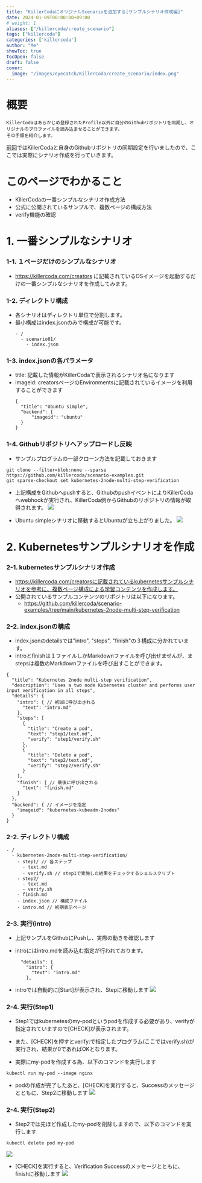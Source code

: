 ```yaml
---
title: "KillerCodaにオリジナルScenarioを追加する[サンプルシナリオ作成編]"
date: 2024-01-09T00:00:00+09:00
# weight: 1
aliases: ["/killercoda/create_scenario"]
tags: ["killercoda"]
categories: ['killercoda']
author: "Me"
showToc: true
TocOpen: false
draft: false
cover:
  image: "/images/eyecatch/KillerCoda/create_scenario/index.png"
---
```

# 概要

```
KillerCodaはあらかじめ登録されたProfile以外に自分のGithubリポジトリを同期し、オリジナルのプロファイルを読み込ませることができます。
その手順を紹介します。
```

[前回](https:/blog.1mg.org/posts/killercoda/setup/)ではKillerCodaと自身のGithubリポジトリの同期設定を行いましたので、ここでは実際にシナリオ作成を行っていきます。

# このページでわかること
* KillerCodaの一番シンプルなシナリオ作成方法
* 公式に公開されているサンプルで、複数ページの構成方法
* verify機能の確認

# 1. 一番シンプルなシナリオ

### 1-1. １ページだけのシンプルなシナリオ

* https://killercoda.com/creators に記載されているOSイメージを起動するだけの一番シンプルなシナリオを作成してみます。

### 1-2. ディレクトリ構成

* 各シナリオはディレクトリ単位で分割します。
* 最小構成はindex.jsonのみで構成が可能です。
  ```
  - /
    - scenario01/
      - index.json
  ```

### 1-3. index.jsonの各パラメータ

* title: 記載した情報がKillerCodaで表示されるシナリオ名になります
* imageid: creatorsページのEnvironmentsに記載されているイメージを利用することができます
  ```
  {
    "title": "Ubuntu simple",
    "backend": {
        "imageid": "ubuntu"
    }
  }
  ```

### 1-4. Githubリポジトリへアップロードし反映
* サンプルプログラムの一部クローン方法を記載しておきます
```
git clone --filter=blob:none --sparse https://github.com/killercoda/scenario-examples.git
git sparse-checkout set kubernetes-2node-multi-step-verification
```

* 上記構成をGithubへpushすると、GithubのpushイベントによりKillerCodaへwebhookが実行され、KillerCoda側からGithubのリポジトリの情報が取得されます。
![](create_scenario1_01.gif )

* Ubuntu simpleシナリオに移動するとUbuntuが立ち上がりました。
![](create_scenario1_02.gif )

# 2. Kubernetesサンプルシナリオを作成
### 2-1. kubernetesサンプルシナリオ作成
* https://killercoda.com/creatorsに記載されているkubernetesサンプルシナリオを参考に、複数ページ構成による学習コンテンツを作成します。
* 公開されているサンプルコンテンツのリポジトリは以下になります。
  * https://github.com/killercoda/scenario-examples/tree/main/kubernetes-2node-multi-step-verification

### 2-2. index.jsonの構成
* index.jsonのdetailsでは"intro", "steps", "finish"の３構成に分かれています。
* introとfinishは１ファイルしかMarkdownファイルを呼び出せませんが、まstepsは複数のMarkdownファイルを呼び出すことができます。
```
{
  "title": "Kubernetes 2node multi-step verification",
  "description": "Uses a two node Kubernetes cluster and performs user input verification in all steps",
  "details": {
    "intro": { // 初回に呼び出される
      "text": "intro.md"
    },
    "steps": [
      {
        "title": "Create a pod",
        "text": "step1/text.md",
        "verify": "step1/verify.sh"
      },
      {
        "title": "Delete a pod",
        "text": "step2/text.md",
        "verify": "step2/verify.sh"
      }
    ],
    "finish": { // 最後に呼び出される
      "text": "finish.md"
    }
  },
  "backend": { // イメージを指定
    "imageid": "kubernetes-kubeadm-2nodes"
  }
}
```

### 2-2. ディレクトリ構成
```
- /
  - kubernetes-2node-multi-step-verification/
    - step1/ // 各ステップ
      - text.md
      - verify.sh // step1で実施した結果をチェックするシェルスクリプト
    - step2/
      - text.md
      - verify.sh
    - finish.md
    - index.json // 構成ファイル 
    - intro.md // 初期表示ページ
```

### 2-3. 実行(intro)
* 上記サンプルをGithubにPushし、実際の動きを確認します

* introにはintro.mdを読み込む指定が行われております。
  ```
    "details": {
      "intro": {
        "text": "intro.md"
      },
  ```

* introでは自動的に[Start]が表示され、Stepに移動します
![](create_scenario2_03.gif )

### 2-4. 実行(Step1)
* Step1ではkubernetesのmy-podというpodを作成する必要があり、verifyが指定されていますので[CHECK]が表示されます。
* また、[CHECK]を押すとverify:で指定したプログラム(ここではverify.sh)が実行され、結果が0であればOKとなります。

* 実際にmy-podを作成する為、以下のコマンドを実行します
```
kubectl run my-pod --image nginx 
```

* podの作成が完了したあと、[CHECK]を実行すると、Successのメッセージとともに、Step2に移動します
![](create_scenario2_04.gif )

### 2-4. 実行(Step2)
* Step2では先ほど作成したmy-podを削除しますので、以下のコマンドを実行します
```
kubectl delete pod my-pod
```
![](create_scenario2_05.gif )


* [CHECK]を実行すると、Verification Successのメッセージとともに、finishに移動します
![](create_scenario2_06.gif )

